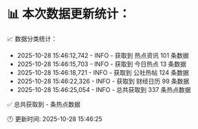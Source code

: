 📊 本次数据更新统计：
==========================

📈 数据分类统计：
- 2025-10-28 15:46:12,742 - INFO - 获取到 热点资讯 101 条数据
- 2025-10-28 15:46:15,703 - INFO - 获取到 今日热点 13 条数据
- 2025-10-28 15:46:18,721 - INFO - 获取到 公社热帖 124 条数据
- 2025-10-28 15:46:22,326 - INFO - 获取到 财经日历 99 条数据
- 2025-10-28 15:46:25,054 - INFO - 总共获取到 337 条热点数据

✅ 总共获取到 - 条热点数据

🕐 更新时间: 2025-10-28 15:46:25
